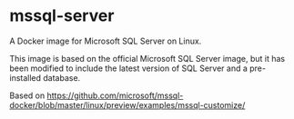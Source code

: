 # mssql-server

A Docker image for Microsoft SQL Server on Linux.

This image is based on the official Microsoft SQL Server image, but it has been modified to
include the latest version of SQL Server and a pre-installed database.

Based on https://github.com/microsoft/mssql-docker/blob/master/linux/preview/examples/mssql-customize/

